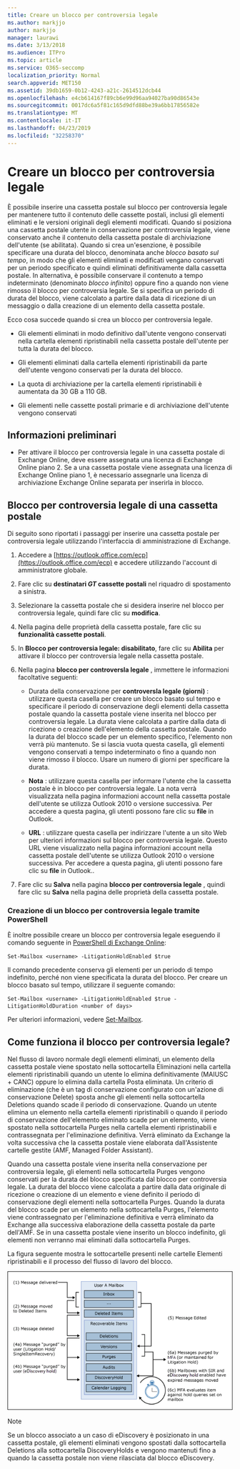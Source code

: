 ```yaml
---
title: Creare un blocco per controversia legale
ms.author: markjjo
author: markjjo
manager: laurawi
ms.date: 3/13/2018
ms.audience: ITPro
ms.topic: article
ms.service: O365-seccomp
localization_priority: Normal
search.appverid: MET150
ms.assetid: 39db1659-0b12-4243-a21c-2614512dcb44
ms.openlocfilehash: e4cb614167f89cb6e99d96aa94027ba90d86543e
ms.sourcegitcommit: 0017dc6a5f81c165d9dfd88be39a6bb17856582e
ms.translationtype: MT
ms.contentlocale: it-IT
ms.lasthandoff: 04/23/2019
ms.locfileid: "32258370"
---
```

# <a name="create-a-litigation-hold"></a>Creare un blocco per controversia legale

È possibile inserire una cassetta postale sul blocco per controversia legale per mantenere tutto il contenuto delle cassette postali, inclusi gli elementi eliminati e le versioni originali degli elementi modificati. Quando si posiziona una cassetta postale utente in conservazione per controversia legale, viene conservato anche il contenuto della cassetta postale di archiviazione dell'utente (se abilitata). Quando si crea un'esenzione, è possibile specificare una durata del blocco, denominata anche *blocco basato sul tempo*, in modo che gli elementi eliminati e modificati vengano conservati per un periodo specificato e quindi eliminati definitivamente dalla cassetta postale. In alternativa, è possibile conservare il contenuto a tempo indeterminato (denominato *blocco infinito*) oppure fino a quando non viene rimosso il blocco per controversia legale. Se si specifica un periodo di durata del blocco, viene calcolato a partire dalla data di ricezione di un messaggio o dalla creazione di un elemento della cassetta postale. 
  
Ecco cosa succede quando si crea un blocco per controversia legale.
  
- Gli elementi eliminati in modo definitivo dall'utente vengono conservati nella cartella elementi ripristinabili nella cassetta postale dell'utente per tutta la durata del blocco.
    
- Gli elementi eliminati dalla cartella elementi ripristinabili da parte dell'utente vengono conservati per la durata del blocco.
    
- La quota di archiviazione per la cartella elementi ripristinabili è aumentata da 30 GB a 110 GB.
    
- Gli elementi nelle cassette postali primarie e di archiviazione dell'utente vengono conservati
    
## <a name="before-you-begin"></a>Informazioni preliminari

- Per attivare il blocco per controversia legale in una cassetta postale di Exchange Online, deve essere assegnata una licenza di Exchange Online piano 2. Se a una cassetta postale viene assegnata una licenza di Exchange Online piano 1, è necessario assegnarle una licenza di archiviazione Exchange Online separata per inserirla in blocco.
    

## <a name="place-a-mailbox-on-litigation-hold"></a>Blocco per controversia legale di una cassetta postale

Di seguito sono riportati i passaggi per inserire una cassetta postale per controversia legale utilizzando l'interfaccia di amministrazione di Exchange.

1. Accedere a [https://outlook.office.com/ecp](https://outlook.office.com/ecp) e accedere utilizzando l'account di amministratore globale.

2. Fare clic su **destinatari _GT_ cassette postali** nel riquadro di spostamento a sinistra.

3. Selezionare la cassetta postale che si desidera inserire nel blocco per controversia legale, quindi fare clic su **modifica**.

4. Nella pagina delle proprietà della cassetta postale, fare clic su **funzionalità cassette postali**.
    
5. In **Blocco per controversia legale: disabilitato**, fare clic su **Abilita** per attivare il blocco per controversia legale nella cassetta postale.
    
6. Nella pagina **blocco per controversIa legale** , immettere le informazioni facoltative seguenti: 
    
    - Durata della conservazione per **controversIa legale (giorni)** : utilizzare questa casella per creare un blocco basato sul tempo e specificare il periodo di conservazione degli elementi della cassetta postale quando la cassetta postale viene inserita nel blocco per controversia legale. La durata viene calcolata a partire dalla data di ricezione o creazione dell'elemento della cassetta postale. Quando la durata del blocco scade per un elemento specifico, l'elemento non verrà più mantenuto. Se si lascia vuota questa casella, gli elementi vengono conservati a tempo indeterminato o fino a quando non viene rimosso il blocco. Usare un numero di giorni per specificare la durata.
    
    - **Nota** : utilizzare questa casella per informare l'utente che la cassetta postale è in blocco per controversia legale. La nota verrà visualizzata nella pagina informazioni account nella cassetta postale dell'utente se utilizza Outlook 2010 o versione successiva. Per accedere a questa pagina, gli utenti possono fare clic su **file** in Outlook.
    
    - **URL** : utilizzare questa casella per indirizzare l'utente a un sito Web per ulteriori informazioni sul blocco per controversia legale. Questo URL viene visualizzato nella pagina informazioni account nella cassetta postale dell'utente se utilizza Outlook 2010 o versione successiva. Per accedere a questa pagina, gli utenti possono fare clic su **file** in Outlook..

7. Fare clic su **Salva** nella pagina **blocco per controversia legale** , quindi fare clic su **Salva** nella pagina delle proprietà della cassetta postale.

### <a name="create-a-litigation-hold-using-powershell"></a>Creazione di un blocco per controversia legale tramite PowerShell

È inoltre possibile creare un blocco per controversia legale eseguendo il comando seguente in [PowerShell di Exchange Online](https://docs.microsoft.com/powershell/exchange/exchange-online/connect-to-exchange-online-powershell/connect-to-exchange-online-powershell):

```
Set-Mailbox <username> -LitigationHoldEnabled $true
```

Il comando precedente conserva gli elementi per un periodo di tempo indefinito, perché non viene specificata la durata del blocco. Per creare un blocco basato sul tempo, utilizzare il seguente comando:

```
Set-Mailbox <username> -LitigationHoldEnabled $true -LitigationHoldDuration <number of days>
```

Per ulteriori informazioni, vedere [Set-Mailbox](https://docs.microsoft.com/en-us/powershell/module/exchange/mailboxes/set-mailbox).

## <a name="how-does-litigation-hold-work"></a>Come funziona il blocco per controversia legale?

Nel flusso di lavoro normale degli elementi eliminati, un elemento della cassetta postale viene spostato nella sottocartella Eliminazioni nella cartella elementi ripristinabili quando un utente lo elimina definitivamente (MAIUSC + CANC) oppure lo elimina dalla cartella Posta eliminata. Un criterio di eliminazione (che è un tag di conservazione configurato con un'azione di conservazione Delete) sposta anche gli elementi nella sottocartella Deletions quando scade il periodo di conservazione. Quando un utente elimina un elemento nella cartella elementi ripristinabili o quando il periodo di conservazione dell'elemento eliminato scade per un elemento, viene spostato nella sottocartella Purges nella cartella elementi ripristinabili e contrassegnata per l'eliminazione definitiva. Verrà eliminato da Exchange la volta successiva che la cassetta postale viene elaborata dall'Assistente cartelle gestite (AMF, Managed Folder Assistant).

Quando una cassetta postale viene inserita nella conservazione per controversia legale, gli elementi nella sottocartella Purges vengono conservati per la durata del blocco specificata dal blocco per controversia legale. La durata del blocco viene calcolata a partire dalla data originale di ricezione o creazione di un elemento e viene definito il periodo di conservazione degli elementi nella sottocartella Purges. Quando la durata del blocco scade per un elemento nella sottocartella Purges, l'elemento viene contrassegnato per l'eliminazione definitiva e verrà eliminato da Exchange alla successiva elaborazione della cassetta postale da parte dell'AMF. Se in una cassetta postale viene inserito un blocco indefinito, gli elementi non verranno mai eliminati dalla sottocartella Purges.

La figura seguente mostra le sottocartelle presenti nelle cartelle Elementi ripristinabili e il processo del flusso di lavoro del blocco.

![Ciclo di vita del blocco per controversia legale](media/LitigationHoldLifeCycle.png)

> [!NOTE]
> Se un blocco associato a un caso di eDiscovery è posizionato in una cassetta postale, gli elementi eliminati vengono spostati dalla sottocartella Deletions alla sottocartella DiscoveryHolds e vengono mantenuti fino a quando la cassetta postale non viene rilasciata dal blocco eDiscovery.
  